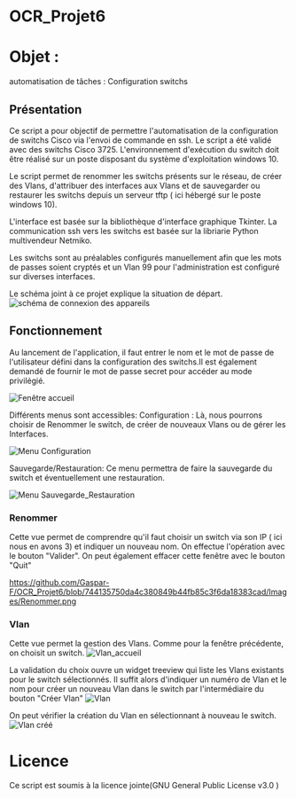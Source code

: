 # OCR_Projet6
# Objet :
automatisation de tâches : Configuration switchs

## Présentation
Ce script a pour objectif de permettre l'automatisation de la configuration de switchs Cisco via l'envoi de commande en ssh. 
Le script a été validé avec des switchs Cisco 3725. L'environnement d'exécution du switch doit être réalisé sur un poste disposant du système d'exploitation windows 10.

Le script permet de renommer les switchs présents sur le réseau, de créer des Vlans, d'attribuer des interfaces aux Vlans et de sauvegarder ou restaurer les switchs depuis un serveur tftp ( ici hébergé sur le poste windows 10).

L'interface est basée  sur la bibliothèque d'interface graphique Tkinter.
La communication ssh vers les switchs est basée sur la libriarie Python multivendeur Netmiko. 

Les switchs sont au préalables configurés manuellement afin que les mots de passes soient cryptés et un Vlan 99 pour l'administration est configuré sur diverses interfaces. 

Le schéma joint à ce projet explique la situation de départ. ![schéma de connexion des appareils](https://user-images.githubusercontent.com/82892277/121871526-82071e80-cd04-11eb-92c1-64c478aee1d8.png)

## Fonctionnement
Au lancement de l'application, il faut entrer le nom et le mot de passe de l'utilisateur défini dans la configuration des switchs.Il est également demandé de fournir le mot de passe secret pour accéder au mode privilégié.

 ![Fenêtre accueil](https://user-images.githubusercontent.com/82892277/121875488-cd233080-cd08-11eb-8ee8-23b554190bab.png)

Différents menus sont accessibles:
Configuration : 
Là, nous pourrons choisir de Renommer le switch, de créer de nouveaux Vlans ou de gérer les Interfaces.

![Menu Configuration](https://user-images.githubusercontent.com/82892277/121889121-1da28a00-cd19-11eb-8d39-9d7b222b1ec9.png)


Sauvegarde/Restauration:
Ce menu permettra de faire la sauvegarde du switch et éventuellement une restauration.

![Menu Sauvegarde_Restauration](https://user-images.githubusercontent.com/82892277/121889127-209d7a80-cd19-11eb-99a0-c7626feec00a.png)

### Renommer
Cette vue permet de comprendre qu'il faut choisir un switch via son IP ( ici nous en avons 3) et indiquer un nouveau nom. On effectue l'opération avec le bouton "Valider". On peut également effacer cette fenêtre avec le bouton "Quit"

https://github.com/Gaspar-F/OCR_Projet6/blob/744135750da4c380849b44fb85c3f6da18383cad/Images/Renommer.png

### Vlan
Cette vue permet la gestion des Vlans. Comme pour la fenêtre précédente, on choisit un switch. 
![Vlan_accueil](https://user-images.githubusercontent.com/82892277/121891487-c81bac80-cd1b-11eb-9820-d7a21755f44d.png)

La validation du choix ouvre un widget treeview qui liste les Vlans existants pour le switch sélectionnés.
Il suffit alors d'indiquer un numéro de Vlan et le nom pour créer un nouveau Vlan dans le switch par l'intermédiaire du bouton "Créer Vlan"
![Vlan](https://user-images.githubusercontent.com/82892277/121891492-c9e57000-cd1b-11eb-90c0-720448b89a0d.png)

On peut vérifier la création du Vlan en sélectionnant à nouveau le switch.
![Vlan créé](https://user-images.githubusercontent.com/82892277/121891501-cce06080-cd1b-11eb-93ee-2921146c295e.png)


# Licence
Ce script est soumis à la licence jointe(GNU General Public License v3.0 )
